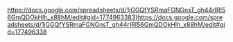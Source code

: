 https://docs.google.com/spreadsheets/d/1jGGQfYSRmaFGNGnsT_gh44rIRI56GmQDOkHlh_x88hM/edit#gid=1774963383)https://docs.google.com/spreadsheets/d/1jGGQfYSRmaFGNGnsT_gh44rIRI56GmQDOkHlh_x88hM/edit#gid=177496338

